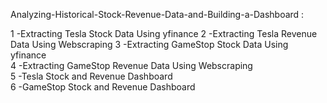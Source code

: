 Analyzing-Historical-Stock-Revenue-Data-and-Building-a-Dashboard : 

1 -Extracting Tesla Stock Data Using yfinance 
2 -Extracting Tesla Revenue Data Using Webscraping 
3 -Extracting GameStop Stock Data Using yfinance  
4 -Extracting GameStop Revenue Data Using Webscraping  
5 -Tesla Stock and Revenue Dashboard  
6 -GameStop Stock and Revenue Dashboard

